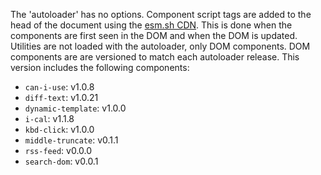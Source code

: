 The 'autoloader' has no options.
Component script tags are added to the head of the document using the [esm.sh CDN](https://esm.sh/). 
This is done when the components are first seen in the DOM and when the DOM is updated.
Utilities are not loaded with the autoloader, only DOM components.
DOM components are are versioned to match each autoloader release.
This version includes the following components:

- `can-i-use`: v1.0.8
- `diff-text`: v1.0.21
- `dynamic-template`: v1.0.0
- `i-cal`: v1.1.8
- `kbd-click`: v1.0.0
- `middle-truncate`: v0.1.1
- `rss-feed`: v0.0.0
- `search-dom`: v0.0.1

